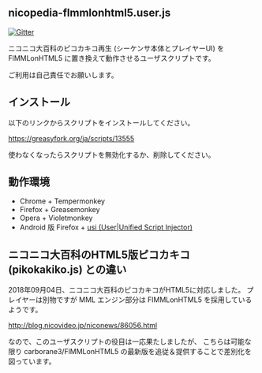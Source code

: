 ## nicopedia-flmmlonhtml5.user.js

[![Gitter](https://badges.gitter.im/Join%20Chat.svg)](https://gitter.im/kosh04/FlMMLonHTML5?utm_source=badge&utm_medium=badge&utm_campaign=pr-badge)

ニコニコ大百科のピコカキコ再生 (シーケンサ本体とプレイヤーUI) を
FlMMLonHTML5 に置き換えて動作させるユーザスクリプトです。

ご利用は自己責任でお願いします。

## インストール

以下のリンクからスクリプトをインストールしてください。

https://greasyfork.org/ja/scripts/13555

使わなくなったらスクリプトを無効化するか、削除してください。

## 動作環境

- Chrome + Tempermonkey
- Firefox + Greasemonkey
- Opera + Violetmonkey
- Android 版 Firefox + [usi (User|Unified Script Injector)](https://addons.mozilla.org/en-us/android/addon/userunified-script-injector/)

## ニコニコ大百科のHTML5版ピコカキコ (pikokakiko.js) との違い

2018年09月04日、ニコニコ大百科のピコカキコがHTML5に対応しました。
プレイヤーは別物ですが MML エンジン部分は FlMMLonHTML5 を採用しているようです。

http://blog.nicovideo.jp/niconews/86056.html

なので、このユーザスクリプトの役目は一応果たしましたが、
こちらは可能な限り carborane3/FlMMLonHTML5 の最新版を追従＆提供することで差別化を図っています。
